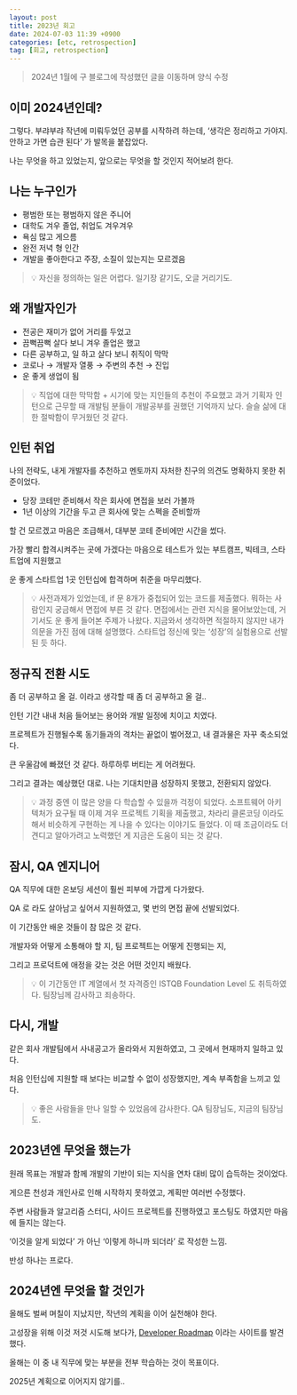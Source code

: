 ```yaml
---
layout: post
title: 2023년 회고
date: 2024-07-03 11:39 +0900
categories: [etc, retrospection]
tag: [회고, retrospection]
---
```


> 2024년 1월에 구 블로그에 작성했던 글을 이동하며 양식 수정

## 이미 2024년인데?

그렇다. 부랴부랴 작년에 미뤄두었던 공부를 시작하려 하는데, ‘생각은 정리하고 가야지. 안하고 가면 습관 된다’ 가 발목을 붙잡았다.

나는 무엇을 하고 있었는지, 앞으로는 무엇을 할 것인지 적어보려 한다.

## 나는 누구인가

-   평범한 또는 평범하지 않은 주니어
-   대학도 겨우 졸업, 취업도 겨우겨우
-   욕심 많고 게으름
-   완전 저녁 형 인간
-   개발을 좋아한다고 주장, 소질이 있는지는 모르겠음

> 💡 자신을 정의하는 일은 어렵다. 일기장 같기도, 오글 거리기도.

## 왜 개발자인가

-   전공은 재미가 없어 거리를 두었고
-   끔뻑끔뻑 살다 보니 겨우 졸업은 했고
-   다른 공부하고, 일 하고 살다 보니 취직이 막막
-   코로나 → 개발자 열풍 → 주변의 추천 → 진입
-   운 좋게 생업이 됨

> 💡 직업에 대한 막막함 + 시기에 맞는 지인들의 추천이 주요했고 과거 기획자 인턴으로 근무할 때 개발팀 분들이 개발공부를 권했던 기억까지 났다. 슬슬 삶에 대한 절박함이 무거웠던 것 같다.

## 인턴 취업

나의 전략도, 내게 개발자를 추천하고 멘토까지 자처한 친구의 의견도 명확하지 못한 취준이었다.

-   당장 코테만 준비해서 작은 회사에 면접을 보러 가볼까
-   1년 이상의 기간을 두고 큰 회사에 맞는 스펙을 준비할까

할 건 모르겠고 마음은 조급해서, 대부분 코테 준비에만 시간을 썼다.

가장 빨리 합격시켜주는 곳에 가겠다는 마음으로 테스트가 있는 부트캠프, 빅테크, 스타트업에 지원했고

운 좋게 스타트업 1곳 인턴십에 합격하며 취준을 마무리했다.

> 💡 사전과제가 있었는데, if 문 8개가 중첩되어 있는 코드를 제출했다. 뭐하는 사람인지 궁금해서 면접에 부른 것 같다. 면접에서는 관련 지식을 물어보았는데, 거기서도 운 좋게 들어본 주제가 나왔다. 지금와서 생각하면 적절하지 않지만 내가 의문을 가진 점에 대해 설명했다. 스타트업 정신에 맞는 ‘성장’의 실험용으로 선발된 듯 하다.

## 정규직 전환 시도

좀 더 공부하고 올 걸. 이라고 생각할 때 좀 더 공부하고 올 걸..

인턴 기간 내내 처음 들어보는 용어와 개발 일정에 치이고 치였다.

프로젝트가 진행될수록 동기들과의 격차는 끝없이 벌어졌고, 내 결과물은 자꾸 축소되었다.

큰 우울감에 빠졌던 것 같다. 하루하루 버티는 게 어려웠다.

그리고 결과는 예상했던 대로. 나는 기대치만큼 성장하지 못했고, 전환되지 않았다.

> 💡 과정 중엔 이 많은 양을 다 학습할 수 있을까 걱정이 되었다. 소프트웨어 아키텍처가 요구될 때 이제 겨우 프로젝트 기획을 제출했고, 차라리 클론코딩 이라도 해서 비슷하게 구현하는 게 나을 수 있다는 이야기도 들었다. 이 때 조금이라도 더 견디고 알아가려고 노력했던 게 지금은 도움이 되는 것 같다.

## 잠시, QA 엔지니어

QA 직무에 대한 온보딩 세션이 훨씬 피부에 가깝게 다가왔다.

QA 로 라도 살아남고 싶어서 지원하였고, 몇 번의 면접 끝에 선발되었다.

이 기간동안 배운 것들이 참 많은 것 같다.

개발자와 어떻게 소통해야 할 지, 팀 프로젝트는 어떻게 진행되는 지,

그리고 프로덕트에 애정을 갖는 것은 어떤 것인지 배웠다.

> 💡 이 기간동안 IT 계열에서 첫 자격증인 ISTQB Foundation Level 도 취득하였다. 팀장님께 감사하고 죄송하다.

## 다시, 개발

같은 회사 개발팀에서 사내공고가 올라와서 지원하였고, 그 곳에서 현재까지 일하고 있다.

처음 인턴십에 지원할 때 보다는 비교할 수 없이 성장했지만, 계속 부족함을 느끼고 있다.

> 💡 좋은 사람들을 만나 일할 수 있었음에 감사한다. QA 팀장님도, 지금의 팀장님도.

## 2023년엔 무엇을 했는가

원래 목표는 개발과 함께 개발의 기반이 되는 지식을 연차 대비 많이 습득하는 것이었다.

게으른 천성과 개인사로 인해 시작하지 못하였고, 계획만 여러번 수정했다.

주변 사람들과 알고리즘 스터디, 사이드 프로젝트를 진행하였고 포스팅도 하였지만 마음에 들지는 않는다.

‘이것을 알게 되었다’ 가 아닌 ‘이렇게 하니까 되더라’ 로 작성한 느낌.

반성 하나는 프로다.

## 2024년엔 무엇을 할 것인가

올해도 벌써 며칠이 지났지만, 작년의 계획을 이어 실천해야 한다.

고성장을 위해 이것 저것 시도해 보다가, [Developer Roadmap](https://roadmap.sh/) 이라는 사이트를 발견했다.

올해는 이 중 내 직무에 맞는 부분을 전부 학습하는 것이 목표이다.

2025년 계획으로 이어지지 않기를..
